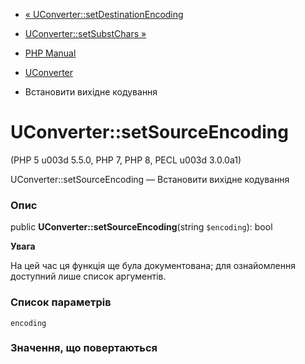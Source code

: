 - [«
UConverter::setDestinationEncoding](uconverter.setdestinationencoding.md)
- [UConverter::setSubstChars »](uconverter.setsubstchars.md)

- [PHP Manual](index.md)
- [UConverter](class.uconverter.md)
- Встановити вихідне кодування

# UConverter::setSourceEncoding

(PHP 5 u003d 5.5.0, PHP 7, PHP 8, PECL u003d 3.0.0a1)

UConverter::setSourceEncoding — Встановити вихідне кодування

### Опис

public **UConverter::setSourceEncoding**(string `$encoding`): bool

**Увага**

На цей час ця функція ще була документована; для
ознайомлення доступний лише список аргументів.

### Список параметрів

`encoding`

### Значення, що повертаються
